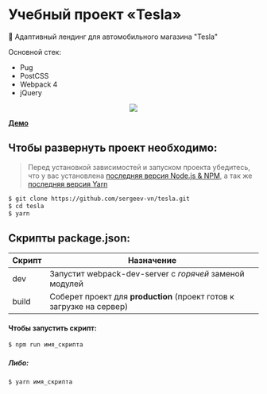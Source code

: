 # Учебный проект «Tesla»
🚗 Адаптивный лендинг для автомобильного магазина "Tesla"

Основной стек:
+ Pug
+ PostCSS
+ Webpack 4
+ jQuery

<p align='center'>
<img src='http://lessons.sergeev.press/'>
</p>

[**Демо**](https://sergeev-vn.github.io/teslap/)

## Чтобы развернуть проект необходимо:
> Перед установкой зависимостей и запуском проекта убедитесь, что у вас установлена [последняя версия Node.js & NPM](https://nodejs.org/en/download/current/), а так же
> [последняя версия Yarn](https://yarnpkg.com/ru/docs/install)

```sh
$ git clone https://github.com/sergeev-vn/tesla.git
$ cd tesla
$ yarn
```

## Скрипты package.json:

| Скрипт | Назначение                                                                                   |
| ------ | -------------------------------------------------------------------------------------------- |
| dev    | Запустит webpack-dev-server с _горячей_ заменой модулей                                      |
| build  | Соберет проект для **production** (проект готов к загрузке на сервер)                        |

#### Чтобы запустить скрипт:

```sh
$ npm run имя_скрипта
```

##### Либо:

```sh
$ yarn имя_скрипта
```
